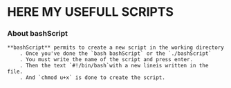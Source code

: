 # HERE MY USEFULL SCRIPTS

### About bashScript

    **bashScript** permits to create a new script in the working directory
        . Once you've done the `bash bashScript` or the `./bashScript`
        . You must write the name of the script and press enter.
        . Then the text `#!/bin/bash`with a new lineis written in the file.
        . And `chmod u+x` is done to create the script.   
